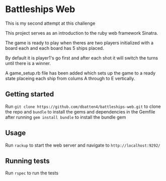 # Battleships Web

This is my second attempt at this challenge

This project serves as an introduction to the ruby web framework Sinatra. 

The game is ready to play when theres are two players initialized with a board each and each board has 5 ships placed. 

By default it is player1's go first and after each shot it will switch the turns until there is a winner. 

A game_setup.rb file has been added which sets up the game to a ready state placeing each ship from colums A through to E vertically. 

## Getting started

Run 
`git clone https://github.com/dbatten4/battleships-web.git`
to clone the repo and 
`bundle`
to install the gems and dependencies in the Gemfile after running
`gem install bundle`
to install the bundle gem

## Usage

Run 
`rackup`
to start the web server and navigate to `http://localhost:9292/`

## Running tests

Run 
`rspec`
to run the tests
